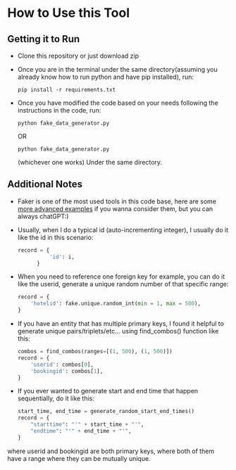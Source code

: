 # How to Use this Tool

## Getting it to Run
- Clone this repository or just download zip

- Once you are in the terminal under the same directory(assuming you already know how to run python and have pip installed), run:

  ```pip install -r requirements.txt```

- Once you have modified the code based on your needs following the instructions in the code, run: 

  ```python fake_data_generator.py```

  OR

  ```python fake_data_generator.py```

  (whichever one works) Under the same directory.

## Additional Notes
- Faker is one of the most used tools in this code base, here are some [more advanced examples](https://faker.readthedocs.io/en/master/fakerclass.html#examples) if you wanna consider them, but you can always chatGPT:)
- Usually, when I do a typical id (auto-incrementing integer), I usually do it like the id in this scenario:

  ```python
  record = {
            'id': i,
        }
  ```

- When you need to reference one foreign key for example, you can do it like the userid, generate a unique random number of that specific range:

  ```python
  record = {
      'hotelid': fake.unique.random_int(min = 1, max = 500),
  }
  ```

- If you have an entity that has multiple primary keys, I found it helpful to generate unique pairs/triplets/etc... using find_combos() function like this: 

  ```python
  combos = find_combos(ranges=[(1, 500), (1, 500)])
  record = {
      'userid': combos[0],
      'bookingid': combos[1],
  }
  ```

- If you ever wanted to generate start and end time that happen sequentially, do it like this: 
  ```python
  start_time, end_time = generate_random_start_end_times()
  record = {
      "starttime": "'" + start_time + "'",
      "endtime": "'" + end_time + "'",
  }
  ```

where userid and bookingid are both primary keys, where both of them have a range where they can be mutually unique.
